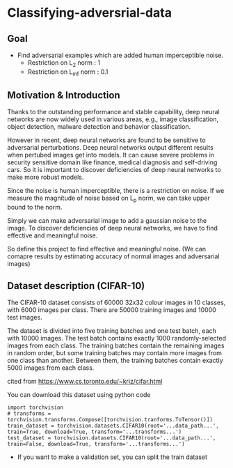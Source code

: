 # Classifying-adversrial-data

## Goal
- Find adversarial examples which are added human imperceptible noise.
  - Restriction on L<sub>2</sub> norm : 1
  - Restriction on L<sub>inf</sub> norm : 0.1

## Motivation & Introduction
Thanks to the outstanding performance and stable capability, deep neural networks are now widely used in various areas, e.g., image classification, object detection, malware detection and behavior classification.

However in recent, deep neural networks are found to be sensitive to adversarial perturbations. Deep neural networks output different results when pertubed images get into models. It can cause severe problems in security sensitive domain like finance, medical diagnosis and self-driving cars. So it is important to discover deficiencies of deep neural networks to make more robust models.

Since the noise is human imperceptible, there is a restriction on noise. If we measure the magnitude of noise based on L<sub>p</sub> norm, we can take upper bound to the norm.

Simply we can make adversarial image to add a gaussian noise to the image. To discover deficiencies of deep neural networks, we have to find effective and meaningful noise.

So define this project to find effective and meaningful noise. (We can comapre results by estimating accuracy of normal images and adversarial images)


## Dataset description (CIFAR-10)
The CIFAR-10 dataset consists of 60000 32x32 colour images in 10 classes, with 6000 images per class. There are 50000 training images and 10000 test images.

The dataset is divided into five training batches and one test batch, each with 10000 images. The test batch contains exactly 1000 randomly-selected images from each class. The training batches contain the remaining images in random order, but some training batches may contain more images from one class than another. Between them, the training batches contain exactly 5000 images from each class.

cited from https://www.cs.toronto.edu/~kriz/cifar.html

You can download this dataset using python code

    import torchvision
    # transforms = torchvision.transforms.Compose([torchvision.tranforms.ToTensor()])
    train_dataset = torchvision.datasets.CIFAR10(root='...data_path...', train=True, download=True, transform='...transforms...')
    test_dataset = torchvision.datasets.CIFAR10(root='...data_path...', train=False, download=True, transform='...transforms...')

- If you want to make a validation set, you can split the train dataset

